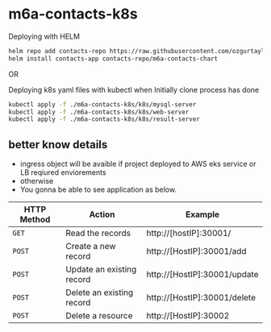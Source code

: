 # m6a-contacts-k8s
Deploying with HELM


```bash
helm repo add contacts-repo https://raw.githubusercontent.com/ozgurtaylankarakoc/m6a-contacts-k8s/main
helm install contacts-app contacts-repo/m6a-contacts-chart
```

OR

Deploying k8s yaml files with kubectl when Initially clone process has done
```bash
kubectl apply -f ./m6a-contacts-k8s/k8s/mysql-server
kubectl apply -f ./m6a-contacts-k8s/k8s/web-server
kubectl apply -f ./m6a-contacts-k8s/k8s/result-server
```
## better know details 

- ingress object will be avaible if project deployed to AWS eks service or LB reqiured enviorements
- otherwise 
- You gonna be able to see application as below.

| HTTP Method  | Action | Example|
| --- | --- | --- |
| `GET`     |   Read the records | http://[hostIP]:30001/  |
| `POST`    |   Create a new record | http://[HostIP]:30001/add  |
| `POST`    |   Update an existing record | http://[HostIP]:30001/update  |
| `POST`    |   Delete an existing record | http://[HostIP]:30001/delete  |
| `POST`    |   Delete a resource | http://[HostIP]:30002  |